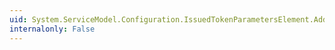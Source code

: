 ```yaml
---
uid: System.ServiceModel.Configuration.IssuedTokenParametersElement.AdditionalRequestParameters
internalonly: False
---
```

